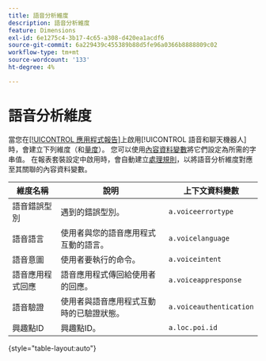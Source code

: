 ```yaml
---
title: 語音分析維度
description: 語音分析維度
feature: Dimensions
exl-id: 6e1275c4-3b17-4c65-a308-d420ea1acdf6
source-git-commit: 6a229439c455389b88d5fe96a0366b8888809c02
workflow-type: tm+mt
source-wordcount: '133'
ht-degree: 4%

---
```


# 語音分析維度

當您在[[!UICONTROL 應用程式報告]](/help/admin/admin/c-manage-report-suites/c-edit-report-suites/app-reporting.md)上啟用[!UICONTROL 語音和聊天機器人]時，會建立下列維度（和[量度](../metrics/voice-metrics.md)）。 您可以使用[內容資料變數](/help/implement/vars/page-vars/contextdata.md)將它們設定為所需的字串值。 在報表套裝設定中啟用時，會自動建立[處理規則](/help/admin/admin/c-manage-report-suites/c-edit-report-suites/general/c-processing-rules/processing-rules.md)，以將語音分析維度對應至其關聯的內容資料變數。

| 維度名稱 | 說明 | 上下文資料變數 |
| --- | --- | --- |
| 語音錯誤型別 | 遇到的錯誤型別。 | `a.voiceerrortype` |
| 語音語言 | 使用者與您的語音應用程式互動的語言。 | `a.voicelanguage` |
| 語音意圖 | 使用者要執行的命令。 | `a.voiceintent` |
| 語音應用程式回應 | 語音應用程式傳回給使用者的回應。 | `a.voiceappresponse` |
| 語音驗證 | 使用者與語音應用程式互動時的已驗證狀態。 | `a.voiceauthentication` |
| 興趣點ID | 興趣點ID。 | `a.loc.poi.id` |

{style="table-layout:auto"}
